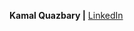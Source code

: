 <p><strong>Kamal Quazbary |</strong>  <a href="https://www.linkedin.com/in/kamal-quazbary/">LinkedIn</a> </p>

